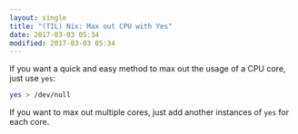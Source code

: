 ```yaml
---
layout: single
title: "(TIL) Nix: Max out CPU with Yes"
date: 2017-03-03 05:34
modified: 2017-03-03 05:34
---
```


If you want a quick and easy method to max out the usage of a CPU core, just use `yes`:

```bash
yes > /dev/null
```

If you want to max out multiple cores, just add another instances of `yes` for each core.
